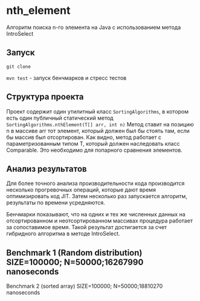 # nth_element
Алгоритм поиска n-го элемента на Java с использованием метода IntroSelect

## Запуск
`git clone`

`mvn test` - запуск бенчмарков и стресс тестов

## Структура проекта
Проект содержит один утилитный класс `SortingAlgorithms`, в котором есть один публичный статический метод `SortingAlgorithms.nthElement(T[] arr, int n)`
Метод ставит на позицию n в массиве arr тот элемент, который должен был бы стоять там, если бы массив был отсортирован.
Как видно, метод работает с параметризованным типом T, который должен наследовать класс Comparable. Это необходимо для попарного сравнения элементов.

## Анализ результатов
Для более точного анализа производительности кода производится несколько прогревочных операций, которые дают время оптимизировать код JIT. Затем несколько раз запускается алгоритм, результаты по времени усредняются.

Бенчмарки показывают, что на одних и тех же численных данных на отсортированном и неотсортированном массивах процедура работает за сопоставимое время. Такой результат достигается за счет гибридного алгоритма в методе IntroSelect.

Benchmark 1 (Random distribution)
SIZE=100000; N=50000;16267990 nanoseconds
-----------------------------------------
Benchmark 2 (sorted array)
SIZE=100000; N=50000;18810270 nanoseconds
